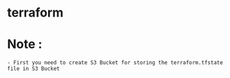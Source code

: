 # terraform

# Note : 
    - First you need to create S3 Bucket for storing the terraform.tfstate file in S3 Bucket 